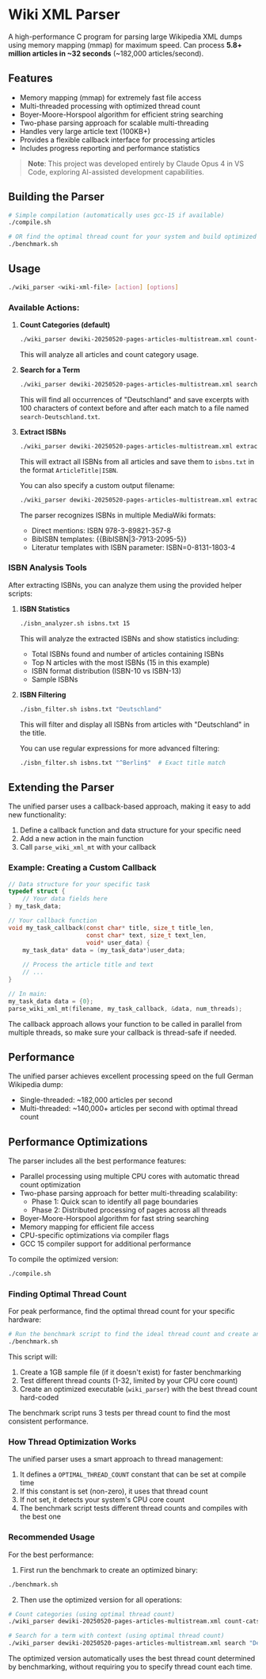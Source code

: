 # Wiki XML Parser

A high-performance C program for parsing large Wikipedia XML dumps using memory mapping (mmap) for maximum speed. Can process **5.8+ million articles in ~32 seconds** (~182,000 articles/second).

## Features

- Memory mapping (mmap) for extremely fast file access
- Multi-threaded processing with optimized thread count
- Boyer-Moore-Horspool algorithm for efficient string searching
- Two-phase parsing approach for scalable multi-threading
- Handles very large article text (100KB+)
- Provides a flexible callback interface for processing articles
- Includes progress reporting and performance statistics

> **Note**: This project was developed entirely by Claude Opus 4 in VS Code, exploring AI-assisted development capabilities.


## Building the Parser

```bash
# Simple compilation (automatically uses gcc-15 if available)
./compile.sh

# OR find the optimal thread count for your system and build optimized binary
./benchmark.sh
```

## Usage

```bash
./wiki_parser <wiki-xml-file> [action] [options]
```

### Available Actions:

1. **Count Categories (default)**
   ```bash
   ./wiki_parser dewiki-20250520-pages-articles-multistream.xml count-cats
   ```
   This will analyze all articles and count category usage.

2. **Search for a Term**
   ```bash
   ./wiki_parser dewiki-20250520-pages-articles-multistream.xml search "Deutschland" 100
   ```
   This will find all occurrences of "Deutschland" and save excerpts with 100 characters of context before and after each match to a file named `search-Deutschland.txt`.

3. **Extract ISBNs**
   ```bash
   ./wiki_parser dewiki-20250520-pages-articles-multistream.xml extract-isbns
   ```
   This will extract all ISBNs from all articles and save them to `isbns.txt` in the format `ArticleTitle|ISBN`.
   
   You can also specify a custom output filename:
   ```bash
   ./wiki_parser dewiki-20250520-pages-articles-multistream.xml extract-isbns output.txt
   ```
   
   The parser recognizes ISBNs in multiple MediaWiki formats:
   - Direct mentions: ISBN 978-3-89821-357-8
   - BibISBN templates: {{BibISBN|3-7913-2095-5}}
   - Literatur templates with ISBN parameter: ISBN=0-8131-1803-4

### ISBN Analysis Tools

After extracting ISBNs, you can analyze them using the provided helper scripts:

1. **ISBN Statistics**
   ```bash
   ./isbn_analyzer.sh isbns.txt 15
   ```
   This will analyze the extracted ISBNs and show statistics including:
   - Total ISBNs found and number of articles containing ISBNs
   - Top N articles with the most ISBNs (15 in this example)
   - ISBN format distribution (ISBN-10 vs ISBN-13)
   - Sample ISBNs

2. **ISBN Filtering**
   ```bash
   ./isbn_filter.sh isbns.txt "Deutschland"
   ```
   This will filter and display all ISBNs from articles with "Deutschland" in the title.
   
   You can use regular expressions for more advanced filtering:
   ```bash
   ./isbn_filter.sh isbns.txt "^Berlin$"  # Exact title match
   ```

## Extending the Parser

The unified parser uses a callback-based approach, making it easy to add new functionality:

1. Define a callback function and data structure for your specific need
2. Add a new action in the main function
3. Call `parse_wiki_xml_mt` with your callback

### Example: Creating a Custom Callback

```c
// Data structure for your specific task
typedef struct {
    // Your data fields here
} my_task_data;

// Your callback function
void my_task_callback(const char* title, size_t title_len, 
                      const char* text, size_t text_len,
                      void* user_data) {
    my_task_data* data = (my_task_data*)user_data;
    
    // Process the article title and text
    // ...
}

// In main:
my_task_data data = {0};
parse_wiki_xml_mt(filename, my_task_callback, &data, num_threads);
```

The callback approach allows your function to be called in parallel from multiple threads, so make sure your callback is thread-safe if needed.

## Performance

The unified parser achieves excellent processing speed on the full German Wikipedia dump:
- Single-threaded: ~182,000 articles per second
- Multi-threaded: ~140,000+ articles per second with optimal thread count

## Performance Optimizations

The parser includes all the best performance features:
- Parallel processing using multiple CPU cores with automatic thread count optimization
- Two-phase parsing approach for better multi-threading scalability:
  - Phase 1: Quick scan to identify all page boundaries
  - Phase 2: Distributed processing of pages across all threads
- Boyer-Moore-Horspool algorithm for fast string searching
- Memory mapping for efficient file access
- CPU-specific optimizations via compiler flags
- GCC 15 compiler support for additional performance

To compile the optimized version:
```bash
./compile.sh
```

### Finding Optimal Thread Count

For peak performance, find the optimal thread count for your specific hardware:

```bash
# Run the benchmark script to find the ideal thread count and create an optimized binary
./benchmark.sh
```

This script will:
1. Create a 1GB sample file (if it doesn't exist) for faster benchmarking
2. Test different thread counts (1-32, limited by your CPU core count)
3. Create an optimized executable (`wiki_parser`) with the best thread count hard-coded

The benchmark script runs 3 tests per thread count to find the most consistent performance.

### How Thread Optimization Works

The unified parser uses a smart approach to thread management:
1. It defines a `OPTIMAL_THREAD_COUNT` constant that can be set at compile time
2. If this constant is set (non-zero), it uses that thread count
3. If not set, it detects your system's CPU core count
4. The benchmark script tests different thread counts and compiles with the best one

### Recommended Usage

For the best performance:

1. First run the benchmark to create an optimized binary:
```bash
./benchmark.sh
```

2. Then use the optimized version for all operations:
```bash
# Count categories (using optimal thread count)
./wiki_parser dewiki-20250520-pages-articles-multistream.xml count-cats

# Search for a term with context (using optimal thread count)
./wiki_parser dewiki-20250520-pages-articles-multistream.xml search "Deutschland" 100
```

The optimized version automatically uses the best thread count determined by benchmarking, without requiring you to specify thread count each time.
